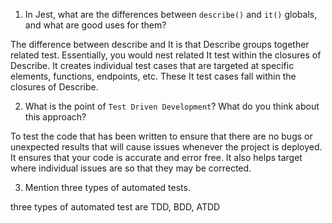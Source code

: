 1. In Jest, what are the differences between `describe()` and `it()` globals, and what are good uses for them?

The difference between describe and It is that Describe groups together related test. Essentially, you would nest related It test within the closures of Describe. It creates individual test cases that are targeted at specific elements, functions, endpoints, etc.  These It test cases fall within the closures of Describe.  

2. What is the point of `Test Driven Development`? What do you think about this approach?

To test the code that has been written to ensure that there are no bugs or unexpected results that will cause issues whenever the project is deployed. It ensures that your code is accurate and error free. It also helps target where individual issues are so that they may be corrected. 

3. Mention three types of automated tests.

three types of automated test are TDD, BDD, ATDD